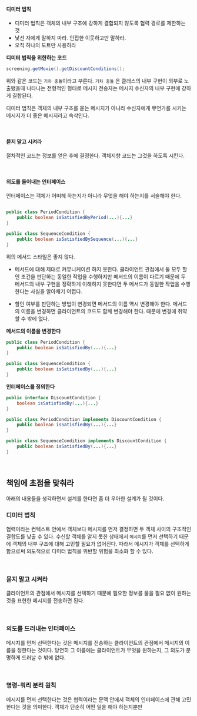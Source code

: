 
#### 디미터 법칙
- 디미터 법칙은 객체의 내부 구조에 강하게 결합되지 않도록 협력 경로를 제한하는 것
- 낯선 자에게 말하지 마라. 인접한 이웃하고만 말하라.
- 오직 하나의 도트만 사용하라


**디미터 법칙을 위한하는 코드**
``` java
screening.getMovie().getDiscountConditions();
```
위와 같은 코드는 `기차 충돌`이라고 부른다.
`기차 충돌` 은 클래스의 내부 구현이 외부로 노출됐을때 나타나는 전형적인 형태로 메시지 전송자는 메시지 수신자의 내부 구현에 강하게 결합된다.

디미터 법칙은 객체의 내부 구조를 묻는 메시지가 아니라 수신자에게 무언가를 시키는 메시지가 더 좋은 메시지라고 속삭인다.

<br>

#### 묻지 말고 시켜라
절차적인 코드는 정보를 얻은 후에 결정한다. 객체지향 코드는 그것을 하도록 시킨다.

<br>

#### 의도를 들어내는 인터페이스
인터페이스는 객체가 어떠헤 하는지가 아니라 무엇을 해야 하는지를 서술해야 한다.
``` java

public class PeriodCondition {
	public boolean isSatisfiedByPeriod(...){...}
}

public class SequenceCondition {
	public boolean isSatisfiedBySequence(...){...}
}
```

위의 메서드 스타일은 좋지 않다.
- 메서드에 대해 제대로 커뮤니케이션 하지 못한다. 클라이언트 관점에서 둘 모두 할인 조건을 판단하는 동일한 작업을 수행하지만 메서드의 이름이 다르기 때문에 두 메서드의 내부 구현을 정확하게 이해하지 못한다면 두 메서드가 동일한 작업을 수행한다는 사실을 알아채기 어렵다.

- 할인 여부를 판단하는 방법이 변경되면 메서드의 이름 역시 변경해야 한다. 메서드의 이름을 변경하면 클라이언트의 코드도 함께 변경해야 한다. 때문에 변경에 취약할 수 밖에 없다.


**메서드의 이름을 변경한다**
``` java
public class PeriodCondition {
	public boolean isSatisfiedBy(...){...}
}

public class SequenceCondition {
	public boolean isSatisfiedBy(...){...}
}
```

**인터페이스를 정의한다**
``` java
public interface DiscountCondition {
	boolean isSatisfiedBy(...){...}
}

public class PeriodCondition implements DiscountCondition {
	public boolean isSatisfiedBy(...){...}
}

public class SequenceCondition implements DiscountCondition {
	public boolean isSatisfiedBy(...){...}
}
```

<br>


## 책임에 초점을 맞춰라

아래의 내용들을 생각하면서 설계를 한다면 좀 더 우아한 설계가 될 것이다.

### 디미터 법칙

협력이라는 컨텍스트 안에서 객체보다 메시지를 먼저 결정하면 두 객체 사이의 구조적인 결합도를 낮출 수 있다. 수신할 객체를 알지 못한 상태에서 `메시지`를 먼저 선택하기 때문에 객체의 내부 구조에 대해 고민할 필요가 없어진다. 따라서 메시지가 객체를 선택하게 함으로써 의도적으로 디미터 법칙을 위반할 위험을 최소화 할 수 있다.


<br>

### 묻지 말고 시켜라

클라이언트의 관점에서 메시지를 선택하기 때문에 필요한 정보를 물을 필요 없이 원하는 것을 표현한 메시지를 전송하면 된다.


<br>

### 의도를 드러내는 인터페이스

메시지를 먼저 선택한다는 것은 메시지를 전송하는 클라이언트의 관점에서 메시지의 이름을 정한다는 것이다. 당연히 그 이름에는 클라이언트가 무엇을 원하는지, 그 의도가 분명하게 드러날 수 밖에 없다.

<br>

### 명령-쿼리 분리 원칙

메시지를 먼저 선택한다는 것은 협력이라는 문맥 안에서 객체의 인터페이스에 관해 고민한다는 것을 의미한다. 객체가 단순히 어떤 일을 해야 하는지뿐만














